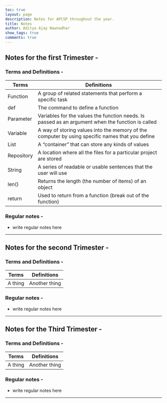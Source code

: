 ```yaml
---
toc: true
layout: page
description: Notes for APCSP throughout the year.
title: Notes
author: Aditya Ajay Nawnadhar
show_tags: true
comments: true
---
```


## Notes for the first Trimester -

### Terms and Definitions -

| Terms | Definitions |
|-|-|
| Function | A group of related statements that perform a specific task |
| def | The command to define a function |
| Parameter| Variables for the values the function needs. Is passed as an argument when the function is called |
| Variable | A way of storing values into the memory of the computer by using specific names that you define |
| List |  A “container” that can store any kinds of values |
| Repository | A location where all the files for a particular project are stored |
| String | A series of readable or usable sentences that the user will use | 
| len() | Returns the length (the number of items) of an object |
| return | Used to return from a function (break out of the function) |


### Regular notes - 
- write regular notes here

---

## Notes for the second Trimester -

### Terms and Definitions -

| Terms | Definitions |
|-|-|
| A thing | Another thing |

### Regular notes - 
- write regular notes here

---

## Notes for the Third Trimester -

### Terms and Definitions -

| Terms | Definitions |
|-|-|
| A thing | Another thing |

### Regular notes - 
- write regular notes here

---

